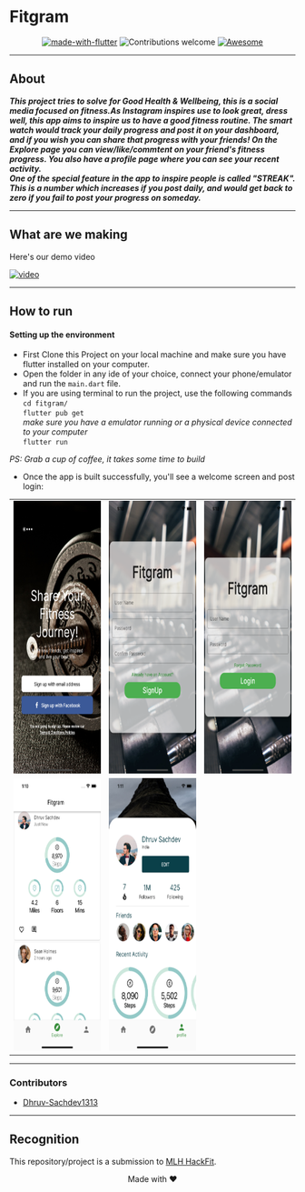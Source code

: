 # Fitgram


<center>

[![made-with-flutter](https://img.shields.io/badge/Made%20with-Flutter-blue)](https://www.python.org/)
![Contributions welcome](https://img.shields.io/badge/contributions-welcome-orange.svg)
[![Awesome](https://cdn.rawgit.com/sindresorhus/awesome/d7305f38d29fed78fa85652e3a63e154dd8e8829/media/badge.svg)](https://github.com/sindresorhus/awesome#readme)

</center>

<hr>

## About

*__This project tries to solve for Good Health & Wellbeing, this is a social media focused on fitness.As Instagram inspires use to look great, dress well, this app aims to inspire us to have a good fitness routine. The smart watch would track your daily progress and post it on your dashboard, and if you wish you can share that progress with your friends! On the Explore page you can view/like/commtent on your friend's fitness progress. You also have a profile page where you can see your recent activity.__*  
*__One of the special feature in the app to inspire people is called "STREAK". This is a number which increases if you post daily, and would get back to zero if you fail to post your progress on someday.__* 

<hr>

## What are we making

Here's our demo video

[![video](https://img.youtube.com/vi/mKNpqt8nPXE/0.jpg)](https://youtu.be/mKNpqt8nPXE)

<hr>

## How to run

#### Setting up the environment

- First Clone this Project on your local machine and make sure you have flutter installed on your computer. 
- Open the folder in any ide of your choice, connect your phone/emulator and run the `main.dart` file.
- If you are using terminal to run the project, use the following commands  
`cd fitgram/`  
 `flutter pub get`  
*make sure you have a emulator running or a physical device connected to your computer*  
 `flutter run`


*PS: Grab a cup of coffee, it takes some time to build*

- Once the app is built successfully, you'll see a welcome screen and post login:
<p  align = "center">
 <table>
   <tr>
    <td><img src="display/1.png" width=270 height=480></td>
    <td><img src="display/2.png" width=270 height=480></td>
    <td><img src="display/3.png" width=270 height=480></td>
  </tr>
  <tr>
<td><img src="display/5.png" width=270 height=480></td>
    <td><img src="display/6.png" width=270 height=480></td>
    <!-- <td><img src="display/4.png" width=270 height=480></td> -->
  </tr>
</table>
</p>

<hr>

### Contributors
- [Dhruv-Sachdev1313](https://github.com/Dhruv-Sachdev1313)
<hr>

## Recognition
This repository/project is a submission to [MLH HackFit](https://organize.mlh.io/participants/events/7563-hackfit).

<center>
<footer>
Made with ❤️
</footer>
</center>
